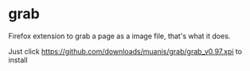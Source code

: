 grab
====

Firefox extension to grab a page as a image file, that's what it does.

Just click https://github.com/downloads/muanis/grab/grab_v0.97.xpi to install
